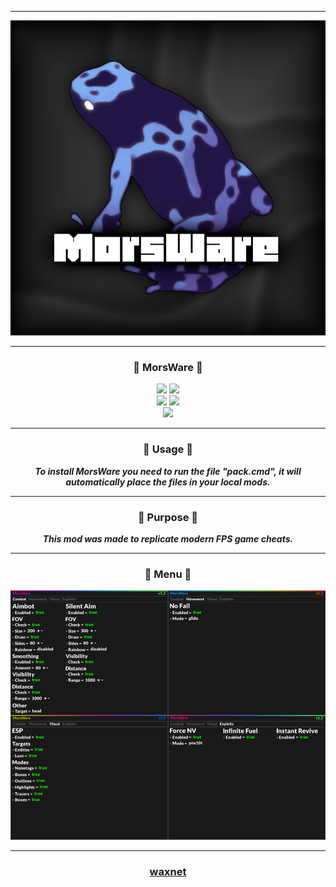-----

<p align="center">
  <kbd>
    <img src="https://raw.githubusercontent.com/waxnet/MorsWare/main/.github/workflows/icon.png">
  </kbd>
</p>

-----

### <p align="center">🍄 MorsWare 🍄</p>
<p align="center">
  <img src="https://img.shields.io/github/last-commit/waxnet/MorsWare">
  <img src="https://img.shields.io/github/license/waxnet/MorsWare">
  <br>
  <img src="https://img.shields.io/github/stars/waxnet/MorsWare">
  <img src="https://img.shields.io/github/forks/waxnet/MorsWare">
  <br>
  <img src="https://img.shields.io/github/languages/top/waxnet/MorsWare">
</p>

-----

### <p align="center">🔑 Usage 🔑</p>
<p align="center"><i><b>
To install MorsWare you need to run the file "pack.cmd", it
will automatically place the files in your local mods.
</b></i></p>

-----

### <p align="center">🤔 Purpose 🤔</p>
<p align="center"><i><b>
This mod was made to replicate modern FPS game cheats.
</b></i></p>

-----

### <p align="center">📜 Menu 📜</p>
<p align="center">
  <img src="https://raw.githubusercontent.com/waxnet/MorsWare/main/assets/media/menu.png">
</p>

-----

### <p align="center"><a href="https://github.com/waxnet">waxnet</a></p>
